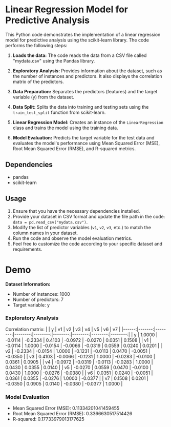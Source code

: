 # Linear Regression Model for Predictive Analysis

This Python code demonstrates the implementation of a linear regression model for predictive analysis using the scikit-learn library. The code performs the following steps:

1. **Loads the data:** The code reads the data from a CSV file called "mydata.csv" using the Pandas library.

2. **Exploratory Analysis:** Provides information about the dataset, such as the number of instances and predictors. It also displays the correlation matrix of the predictors.

3. **Data Preparation:** Separates the predictors (features) and the target variable (y) from the dataset.

4. **Data Split:** Splits the data into training and testing sets using the `train_test_split` function from scikit-learn.

5. **Linear Regression Model:** Creates an instance of the `LinearRegression` class and trains the model using the training data.

6. **Model Evaluation:** Predicts the target variable for the test data and evaluates the model's performance using Mean Squared Error (MSE), Root Mean Squared Error (RMSE), and R-squared metrics.

## Dependencies
- pandas
- scikit-learn

## Usage
1. Ensure that you have the necessary dependencies installed.
2. Provide your dataset in CSV format and update the file path in the code: `data = pd.read_csv("mydata.csv")`.
3. Modify the list of predictor variables (`v1`, `v2`, `v3`, etc.) to match the column names in your dataset.
4. Run the code and observe the model evaluation metrics.
5. Feel free to customize the code according to your specific dataset and requirements.

# Demo

**Dataset Information:**
- Number of instances: 1000
- Number of predictors: 7
- Target variable: y

### Exploratory Analysis
Correlation matrix:
|       |      y |      v1 |      v2 |      v3 |      v4 |      v5 |      v6 |      v7 |
|------:|-------:|--------:|--------:|--------:|--------:|--------:|--------:|--------:|
|     y | 1.0000 | -0.0114 | -0.2334 |  0.4103 | -0.0972 | -0.0270 |  0.0351 |  0.1508 |
|    v1 | -0.0114 |  1.0000 | -0.0154 | -0.0066 | -0.0319 |  0.0559 |  0.0240 |  0.0201 |
|    v2 | -0.2334 | -0.0154 |  1.0000 | -0.1231 | -0.0113 |  0.0470 | -0.0051 | -0.0350 |
|    v3 |  0.4103 | -0.0066 | -0.1231 |  1.0000 | -0.0283 | -0.0100 |  0.0361 |  0.0905 |
|    v4 | -0.0972 | -0.0319 | -0.0113 | -0.0283 |  1.0000 |  0.0430 |  0.0355 |  0.0140 |
|    v5 | -0.0270 |  0.0559 |  0.0470 | -0.0100 |  0.0430 |  1.0000 | -0.0276 | -0.0380 |
|    v6 |  0.0351 |  0.0240 | -0.0051 |  0.0361 |  0.0355 | -0.0276 |  1.0000 | -0.0377 |
|    v7 |  0.1508 |  0.0201 | -0.0350 |  0.0905 |  0.0140 | -0.0380 | -0.0377 |  1.0000 |

### Model Evaluation
- Mean Squared Error (MSE): 0.11334201041459455
- Root Mean Squared Error (RMSE): 0.3366630517514426
- R-squared: 0.17733979013177625
